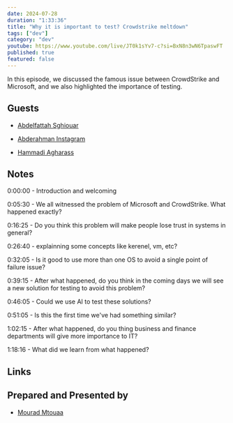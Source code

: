 ```yaml
---
date: 2024-07-28
duration: "1:33:36"
title: "Why it is important to test? Crowdstrike meltdown"
tags: ["dev"]
category: "dev"
youtube: https://www.youtube.com/live/JT0k1sYv7-c?si=BxN8n3wN6TpaswFT
published: true
featured: false
---
```


In this episode, we discussed the famous issue between CrowdStrike and Microsoft, and we also highlighted the importance of testing.

## Guests


- [Abdelfattah Sghiouar](https://twitter.com/boredabdel)

- [Abderahman Instagram ](https://www.instagram.com/abdulbenbrahim/)

- [Hammadi Agharass](https://twitter.com/hagharass)


## Notes

0:00:00 - Introduction and welcoming

0:05:30 - We all witnessed the problem of Microsoft and CrowdStrike. What happened exactly?

0:16:25 - Do you think this problem will make people lose trust in systems in general?

0:26:40 - explainning some concepts like kerenel, vm, etc?

0:32:05 - Is it good to use more than one OS to avoid a single point of failure issue?

0:39:15 - After what happened, do you think in the coming days we will see a new solution for testing to avoid this problem?

0:46:05 - Could we use AI to test these solutions?

0:51:05 - Is this the first time we've had something similar?

1:02:15 - After what happened, do you thing business and finance departments will give more importance to IT?

1:18:16 - What did we learn from what happened?




## Links


## Prepared and Presented by

- [Mourad Mtouaa](https://twitter.com/mouradxmt)
